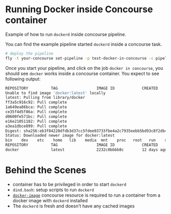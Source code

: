 # Running Docker inside Concourse container
Example of how to run `dockerd` inside concourse pipeline.

You can find the example pipeline started `dockerd` inside a concourse task.

```bash
# deploy the pipeline
fly -t your-concourse set-pipeline -p test-docker-in-concourse -c pipeline.yml
```

Once you start your pipeline, and click on the job `docker in concourse`, you should see `docker` works inside
a concourse container. You expect to see following output:

```bash
REPOSITORY          TAG                 IMAGE ID            CREATED             SIZE
Unable to find image 'docker:latest' locally
latest: Pulling from library/docker
ff3a5c916c92: Pull complete
1a649ea86bca: Pull complete
ce35f4d5f86a: Pull complete
d0600fe571bc: Pull complete
e16e21051182: Pull complete
a3ea1dbce899: Pull complete
Digest: sha256:eb3f84220dfdb3d37cc5fdee03733fbe4a2c7935eebb5bd93c8f2db4c2b3b63d
Status: Downloaded newer image for docker:latest
bin    dev    etc    home   lib    media  mnt    proc   root   run    sbin   srv    sys    tmp    usr    var
REPOSITORY          TAG                 IMAGE ID            CREATED             SIZE
docker              latest              2232c0bbbb8c        12 days ago         133MB
```

# Behind the Scenes

- container has to be privileged in order to start `dockerd`
- `dind.bash`: setup scripts to run `dockerd`
- [`docker-image`](https://github.com/concourse/docker-image-resource) concourse resource
  is required to run a container from a docker image with `dockerd` installed
- The `dockerd` is fresh and doesn't have any cached images
